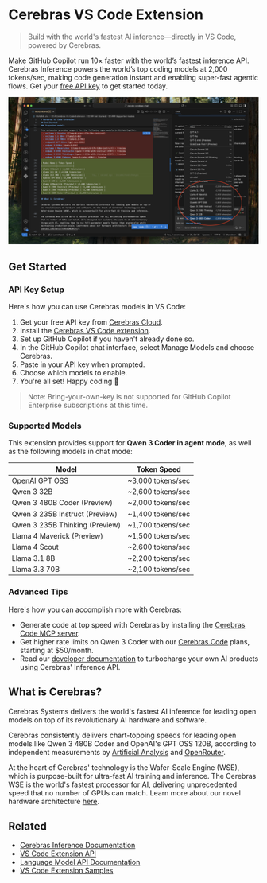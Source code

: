 # Cerebras VS Code Extension

> Build with the world's fastest AI inference—directly in VS Code, powered by Cerebras.

Make GitHub Copilot run 10× faster with the world’s fastest inference API. Cerebras Inference powers the world’s top coding models at 2,000 tokens/sec, making code generation instant and enabling super-fast agentic flows. Get your [free API key](https://cloud.cerebras.ai/?referral_code=vscode&utm_source=vscode) to get started today.

![Cerebras Inference in VS Code](cerebras.png)

## Get Started

### API Key Setup

Here's how you can use Cerebras models in VS Code:

1. Get your free API key from [Cerebras Cloud](https://cloud.cerebras.ai/?referral_code=vscode&utm_source=vscode).
2. Install the [Cerebras VS Code extension](https://marketplace.visualstudio.com/items?itemName=cerebras.cerebras-chat).
3. Set up GitHub Copilot if you haven't already done so.
4. In the GitHub Copilot chat interface, select Manage Models and choose Cerebras.
5. Paste in your API key when prompted.
6. Choose which models to enable.
7. You're all set! Happy coding 🎉


> Note: Bring-your-own-key is not supported for GitHub Copilot Enterprise subscriptions at this time.

### Supported Models

This extension provides support for **Qwen 3 Coder in agent mode**, as well as the following models in chat mode:

| Model | Token Speed |
|------------|-------------|
| OpenAI GPT OSS | ~3,000 tokens/sec |
| Qwen 3 32B | ~2,600 tokens/sec |
| Qwen 3 480B Coder (Preview) | ~2,000 tokens/sec |
| Qwen 3 235B Instruct (Preview) | ~1,400 tokens/sec |
| Qwen 3 235B Thinking (Preview) | ~1,700 tokens/sec |
| Llama 4 Maverick (Preview) | ~1,500 tokens/sec |
| Llama 4 Scout | ~2,600 tokens/sec |
| Llama 3.1 8B | ~2,200 tokens/sec |
| Llama 3.3 70B | ~2,100 tokens/sec |

### Advanced Tips

Here's how you can accomplish more with Cerebras:
* Generate code at top speed with Cerebras by installing the [Cerebras Code MCP server](https://inference-docs.cerebras.ai/integrations/code-mcp).
* Get higher rate limits on Qwen 3 Coder with our [Cerebras Code](https://www.cerebras.ai/blog/introducing-cerebras-code) plans, starting at $50/month.
* Read our [developer documentation](https://inference-docs.cerebras.ai/) to turbocharge your own AI products using Cerebras' Inference API.

## What is Cerebras?

Cerebras Systems delivers the world's fastest AI inference for leading open models on top of its revolutionary AI hardware and software.

Cerebras consistently delivers chart-topping speeds for leading open models like Qwen 3 480B Coder and OpenAI's GPT OSS 120B, according to independent measurements by [Artificial Analysis](https://artificialanalysis.ai/models/qwen3-coder-480b-a35b-instruct/providers) and [OpenRouter](https://openrouter.ai/qwen/qwen3-coder).

At the heart of Cerebras' technology is the Wafer-Scale Engine (WSE), which is purpose-built for ultra-fast AI training and inference. The Cerebras WSE is the world's fastest processor for AI, delivering unprecedented speed that no number of GPUs can match. Learn more about our novel hardware architecture [here](https://www.youtube.com/watch?v=RhXONURR7Yc).

## Related

- [Cerebras Inference Documentation](https://inference-docs.cerebras.ai/)
- [VS Code Extension API](https://code.visualstudio.com/api)
- [Language Model API Documentation](https://code.visualstudio.com/api/extension-guides/chat)
- [VS Code Extension Samples](https://github.com/Microsoft/vscode-extension-samples)